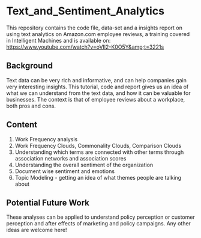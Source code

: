 # Text_and_Sentiment_Analytics
This repository contains the code file, data-set and a insights report on using text analytics on Amazon.com employee reviews, a training covered in Intelligent Machines and is available on: https://www.youtube.com/watch?v=oVIl2-K0O5Y&amp;t=3221s

## Background
Text data can be very rich and informative, and can help companies gain very interesting insights. This tutorial, code and report gives us an idea of what we can understand from the text data, and how it can be valuable for businesses. The context is that of employee reviews about a workplace, both pros and cons.

## Content
1. Work Frequency analysis
2. Work Frequency Clouds, Commonality Clouds, Comparison Clouds
3. Understanding which terms are connected with other terms through association networks and association scores
4. Understanding the overall sentiment of the organization
5. Document wise sentiment and emotions
6. Topic Modeling - getting an idea of what themes people are talking about

## Potential Future Work
These analyses can be applied to understand policy perception or customer perception and after effects of marketing and policy campaigns. Any other ideas are welcome here!
